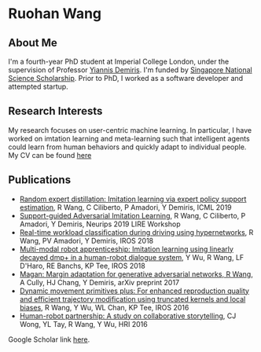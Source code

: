 # Ruohan Wang

## About Me
I'm a fourth-year PhD student at Imperial College London, under the supervision of Professor [Yiannis Demiris](https://www.imperial.ac.uk/people/y.demiris). I'm funded by [Singapore National Science Scholarship](https://www.a-star.edu.sg/Scholarships/For-Graduate-Studies/National-Science-Scholarship-PhD). Prior to PhD, I worked as a software developer and attempted startup.

## Research Interests
My research focuses on user-centric machine learning. In particular, I have worked on imtation learning and meta-learning such that intelligent agents could learn from human behaviors and quickly adapt to individual people.
My CV can be found [here](https://ruohanw.github.io/cv_ruohan.pdf)

## Publications
* [Random expert distillation: Imitation learning via expert policy support estimation](https://arxiv.org/pdf/1905.06750), R Wang, C Ciliberto, P Amadori, Y Demiris, ICML 2019
* [Support-guided Adversarial Imitation Learning](https://openreview.net/pdf?id=r1x3unVKPS), R Wang, C Ciliberto, P Amadori, Y Demiris, Neurips 2019 LIRE Workshop
* [Real-time workload classification during driving using hypernetworks](https://ieeexplore.ieee.org/iel7/8574473/8593358/08594305.pdf), R Wang, PV Amadori, Y Demiris, IROS 2018
* [Multi-modal robot apprenticeship: Imitation learning using linearly decayed dmp+ in a human-robot dialogue system](https://ieeexplore.ieee.org/iel7/8574473/8593358/08593634.pdf), Y Wu, R Wang, LF D'Haro, RE Banchs, KP Tee, IROS 2018
* [Magan: Margin adaptation for generative adversarial networks, R Wang](https://arxiv.org/pdf/1704.03817), A Cully, HJ Chang, Y Demiris, arXiv preprint 2017
* [Dynamic movement primitives plus: For enhanced reproduction quality and efficient trajectory modification using truncated kernels and local biases](https://ieeexplore.ieee.org/iel7/7743711/7758082/07759554.pdf), R Wang, Y Wu, WL Chan, KP Tee, IROS 2016
* [Human-robot partnership: A study on collaborative storytelling](https://ieeexplore.ieee.org/iel7/7446754/7451718/07451843.pdf), CJ Wong, YL Tay, R Wang, Y Wu, HRI 2016 

Google Scholar link [here](https://scholar.google.com/citations?user=2N3B7KgAAAAJ&hl=en).

